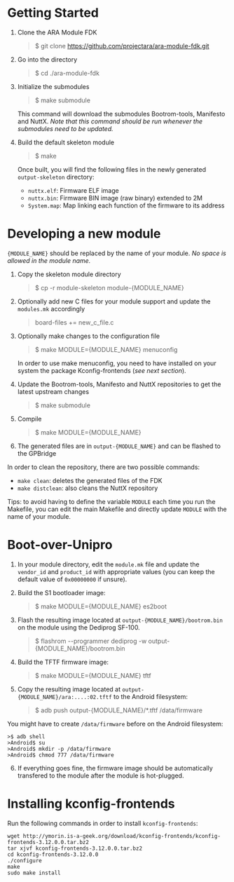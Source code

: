 # Getting Started

1. Clone the ARA Module FDK

    >$ git clone https://github.com/projectara/ara-module-fdk.git

2. Go into the directory

    >$ cd ./ara-module-fdk

3. Initialize the submodules

    >$ make submodule

    This command will download the submodules Bootrom-tools, Manifesto and
    NuttX. *Note that this command should be run whenever the submodules need to
    be updated.*

4. Build the default skeleton module

    >$ make

    Once built, you will find the following files in the newly generated
    `output-skeleton` directory:

    * `nuttx.elf`: Firmware ELF image
    * `nuttx.bin`: Firmware BIN image (raw binary) extended to 2M
    * `System.map`: Map linking each function of the firmware to its address

# Developing a new module

`{MODULE_NAME}` should be replaced by the name of your module. *No space is
allowed in the module name.*

1. Copy the skeleton module directory
    >$ cp -r module-skeleton module-{MODULE_NAME}

2. Optionally add new C files for your module support and update the
   `modules.mk` accordingly

    >board-files += new_c_file.c

3. Optionally make changes to the configuration file

    >$ make MODULE={MODULE_NAME} menuconfig

    In order to use make menuconfig, you need to have installed on your system
    the package Kconfig-frontends (*see next section*).

4. Update the Bootrom-tools, Manifesto and NuttX repositories to get the latest
   upstream changes

    >$ make submodule

5. Compile

    >$ make MODULE={MODULE_NAME}

6. The generated files are in `output-{MODULE_NAME}` and can be flashed to the
   GPBridge

In order to clean the repository, there are two possible commands:

* `make clean`: deletes the generated files of the FDK
* `make distclean`: also cleans the NuttX repository

Tips: to avoid having to define the variable `MODULE` each time you run the
Makefile, you can edit the main Makefile and directly update `MODULE` with the
name of your module.

# Boot-over-Unipro

1. In your module directory, edit the `module.mk` file and update the
   `vendor_id` and `product_id` with appropriate values (you can keep the
   default value of `0x00000000` if unsure).

2. Build the S1 bootloader image:

    >$ make MODULE={MODULE_NAME} es2boot

3. Flash the resulting image located at `output-{MODULE_NAME}/bootrom.bin` on
   the module using the Dediprog SF-100.

    >$ flashrom --programmer dediprog -w output-{MODULE_NAME}/bootrom.bin

4. Build the TFTF firmware image:

    >$ make MODULE={MODULE_NAME} tftf

5. Copy the resulting image located at `output-{MODULE_NAME}/ara:....:02.tftf`
   to the Android filesystem:

    >$ adb push output-{MODULE_NAME}/*.tftf /data/firmware

You might have to create `/data/firmware` before on the Android filesystem:

    >$ adb shell
    >Android$ su
    >Android$ mkdir -p /data/firmware
    >Android$ chmod 777 /data/firmware

6. If everything goes fine, the firmware image should be automatically
   transfered to the module after the module is hot-plugged.

# Installing kconfig-frontends

Run the following commands in order to install `kconfig-frontends`:

```
wget http://ymorin.is-a-geek.org/download/kconfig-frontends/kconfig-frontends-3.12.0.0.tar.bz2
tar xjvf kconfig-frontends-3.12.0.0.tar.bz2
cd kconfig-frontends-3.12.0.0
./configure
make
sudo make install
```

